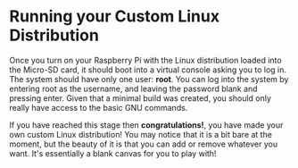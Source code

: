 # Running your Custom Linux Distribution

Once you turn on your Raspberry Pi with the Linux distribution loaded into the Micro-SD card, it should boot into a virtual console asking you to log in. The system should have only one user: **root**. You can log into the system by entering root as the username, and leaving the password blank and pressing enter. Given that a minimal build was created, you should only really have access to the basic GNU commands.

If you have reached this stage then **congratulations!**, you have made your own custom Linux distribution! You may notice that it is a bit bare at the moment, but the beauty of it is that you can add or remove whatever you want. It's essentially a blank canvas for you to play with!